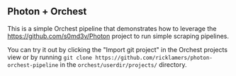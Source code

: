 ## Photon + Orchest

This is a simple Orchest pipeline that demonstrates how to leverage the https://github.com/s0md3v/Photon project to run simple scraping pipelines.

You can try it out by clicking the "Import git project" in the Orchest projects view or by running `git clone https://github.com/ricklamers/photon-orchest-pipeline` in the `orchest/userdir/projects/` directory.
